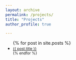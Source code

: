 ```yaml
---
layout: archive
permalink: /projects/
title: "Projects"
author_profile: true

---
```

  <ul>
    {% for post in site.posts %}
      <li>
        <small> <a href="{{ post.url }}">{{ post.title }}</a>
      </li>
    {% endfor %}
  </ul>
